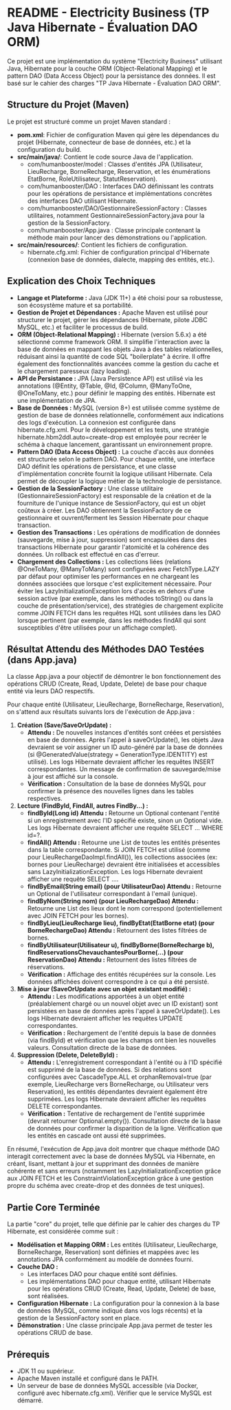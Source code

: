 # **README \- Electricity Business (TP Java Hibernate \- Évaluation DAO ORM)**

Ce projet est une implémentation du système "Electricity Business" utilisant Java, Hibernate pour la couche ORM (Object-Relational Mapping) et le pattern DAO (Data Access Object) pour la persistance des données. Il est basé sur le cahier des charges "TP Java Hibernate \- Évaluation DAO ORM".

## **Structure du Projet (Maven)**

Le projet est structuré comme un projet Maven standard :

* **pom.xml**: Fichier de configuration Maven qui gère les dépendances du projet (Hibernate, connecteur de base de données, etc.) et la configuration du build.  
* **src/main/java/**: Contient le code source Java de l'application.  
  * com/humanbooster/model : Classes d'entités JPA (Utilisateur, LieuRecharge, BorneRecharge, Reservation, et les énumérations EtatBorne, RoleUtilisateur, StatutReservation).  
  * com/humanbooster/DAO : Interfaces DAO définissant les contrats pour les opérations de persistance et implémentations concrètes des interfaces DAO utilisant Hibernate.
  * com/humanbooster/DAO/GestionnaireSessionFactory : Classes utilitaires, notamment GestionnaireSessionFactory.java pour la gestion de la SessionFactory.  
  * com/humanbooster/App.java : Classe principale contenant la méthode main pour lancer des démonstrations ou l'application.  
* **src/main/resources/**: Contient les fichiers de configuration.  
  * hibernate.cfg.xml: Fichier de configuration principal d'Hibernate (connexion base de données, dialecte, mapping des entités, etc.).
 
## **Explication des Choix Techniques**

* **Langage et Plateforme :** Java (JDK 11+) a été choisi pour sa robustesse, son écosystème mature et sa portabilité.  
* **Gestion de Projet et Dépendances :** Apache Maven est utilisé pour structurer le projet, gérer les dépendances (Hibernate, pilote JDBC MySQL, etc.) et faciliter le processus de build.  
* **ORM (Object-Relational Mapping) :** Hibernate (version 5.6.x) a été sélectionné comme framework ORM. Il simplifie l'interaction avec la base de données en mappant les objets Java à des tables relationnelles, réduisant ainsi la quantité de code SQL "boilerplate" à écrire. Il offre également des fonctionnalités avancées comme la gestion du cache et le chargement paresseux (lazy loading).  
* **API de Persistance :** JPA (Java Persistence API) est utilisé via les annotations (@Entity, @Table, @Id, @Column, @ManyToOne, @OneToMany, etc.) pour définir le mapping des entités. Hibernate est une implémentation de JPA.  
* **Base de Données :** MySQL (version 8+) est utilisée comme système de gestion de base de données relationnelle, conformément aux indications des logs d'exécution. La connexion est configurée dans hibernate.cfg.xml. Pour le développement et les tests, une stratégie hibernate.hbm2ddl.auto=create-drop est employée pour recréer le schéma à chaque lancement, garantissant un environnement propre.  
* **Pattern DAO (Data Access Object) :** La couche d'accès aux données est structurée selon le pattern DAO. Pour chaque entité, une interface DAO définit les opérations de persistance, et une classe d'implémentation concrète fournit la logique utilisant Hibernate. Cela permet de découpler la logique métier de la technologie de persistance.  
* **Gestion de la SessionFactory :** Une classe utilitaire (GestionnaireSessionFactory) est responsable de la création et de la fourniture de l'unique instance de SessionFactory, qui est un objet coûteux à créer. Les DAO obtiennent la SessionFactory de ce gestionnaire et ouvrent/ferment les Session Hibernate pour chaque transaction.  
* **Gestion des Transactions :** Les opérations de modification de données (sauvegarde, mise à jour, suppression) sont encapsulées dans des transactions Hibernate pour garantir l'atomicité et la cohérence des données. Un rollback est effectué en cas d'erreur.  
* **Chargement des Collections :** Les collections liées (relations @OneToMany, @ManyToMany) sont configurées avec FetchType.LAZY par défaut pour optimiser les performances en ne chargeant les données associées que lorsque c'est explicitement nécessaire. Pour éviter les LazyInitializationException lors d'accès en dehors d'une session active (par exemple, dans les méthodes toString() ou dans la couche de présentation/service), des stratégies de chargement explicite comme JOIN FETCH dans les requêtes HQL sont utilisées dans les DAO lorsque pertinent (par exemple, dans les méthodes findAll qui sont susceptibles d'être utilisées pour un affichage complet).

## **Résultat Attendu des Méthodes DAO Testées (dans App.java)**

La classe App.java a pour objectif de démontrer le bon fonctionnement des opérations CRUD (Create, Read, Update, Delete) de base pour chaque entité via leurs DAO respectifs.

Pour chaque entité (Utilisateur, LieuRecharge, BorneRecharge, Reservation), on s'attend aux résultats suivants lors de l'exécution de App.java :

1. **Création (Save/SaveOrUpdate) :**  
   * **Attendu :** De nouvelles instances d'entités sont créées et persistées en base de données. Après l'appel à saveOrUpdate(), les objets Java devraient se voir assigner un ID auto-généré par la base de données (si @GeneratedValue(strategy \= GenerationType.IDENTITY) est utilisé). Les logs Hibernate devraient afficher les requêtes INSERT correspondantes. Un message de confirmation de sauvegarde/mise à jour est affiché sur la console.  
   * **Vérification :** Consultation de la base de données MySQL pour confirmer la présence des nouvelles lignes dans les tables respectives.  
2. **Lecture (FindById, FindAll, autres FindBy...) :**  
   * **findById(Long id) Attendu :** Retourne un Optional contenant l'entité si un enregistrement avec l'ID spécifié existe, sinon un Optional vide. Les logs Hibernate devraient afficher une requête SELECT ... WHERE id=?.  
   * **findAll() Attendu :** Retourne une List de toutes les entités présentes dans la table correspondante. Si JOIN FETCH est utilisé (comme pour LieuRechargeDaoImpl.findAll()), les collections associées (ex: bornes pour LieuRecharge) devraient être initialisées et accessibles sans LazyInitializationException. Les logs Hibernate devraient afficher une requête SELECT ....  
   * **findByEmail(String email) (pour UtilisateurDao) Attendu :** Retourne un Optional de l'utilisateur correspondant à l'email (unique).  
   * **findByNom(String nom) (pour LieuRechargeDao) Attendu :** Retourne une List des lieux dont le nom correspond (potentiellement avec JOIN FETCH pour les bornes).  
   * **findByLieu(LieuRecharge lieu), findByEtat(EtatBorne etat) (pour BorneRechargeDao) Attendu :** Retournent des listes filtrées de bornes.  
   * **findByUtilisateur(Utilisateur u), findByBorne(BorneRecharge b), findReservationsChevauchantesPourBorne(...) (pour ReservationDao) Attendu :** Retournent des listes filtrées de réservations.  
   * **Vérification :** Affichage des entités récupérées sur la console. Les données affichées doivent correspondre à ce qui a été persisté.  
3. **Mise à jour (SaveOrUpdate avec un objet existant modifié) :**  
   * **Attendu :** Les modifications apportées à un objet entité (préalablement chargé ou un nouvel objet avec un ID existant) sont persistées en base de données après l'appel à saveOrUpdate(). Les logs Hibernate devraient afficher les requêtes UPDATE correspondantes.  
   * **Vérification :** Rechargement de l'entité depuis la base de données (via findById) et vérification que les champs ont bien les nouvelles valeurs. Consultation directe de la base de données.  
4. **Suppression (Delete, DeleteById) :**  
   * **Attendu :** L'enregistrement correspondant à l'entité ou à l'ID spécifié est supprimé de la base de données. Si des relations sont configurées avec CascadeType.ALL et orphanRemoval=true (par exemple, LieuRecharge vers BorneRecharge, ou Utilisateur vers Reservation), les entités dépendantes devraient également être supprimées. Les logs Hibernate devraient afficher les requêtes DELETE correspondantes.  
   * **Vérification :** Tentative de rechargement de l'entité supprimée (devrait retourner Optional.empty()). Consultation directe de la base de données pour confirmer la disparition de la ligne. Vérification que les entités en cascade ont aussi été supprimées.

En résumé, l'exécution de App.java doit montrer que chaque méthode DAO interagit correctement avec la base de données MySQL via Hibernate, en créant, lisant, mettant à jour et supprimant des données de manière cohérente et sans erreurs (notamment les LazyInitializationException grâce aux JOIN FETCH et les ConstraintViolationException grâce à une gestion propre du schéma avec create-drop et des données de test uniques).

## **Partie Core Terminée**

La partie "core" du projet, telle que définie par le cahier des charges du TP Hibernate, est considérée comme suit :

* **Modélisation et Mapping ORM :** Les entités (Utilisateur, LieuRecharge, BorneRecharge, Reservation) sont définies et mappées avec les annotations JPA conformément au modèle de données fourni.  
* **Couche DAO :**  
  * Les interfaces DAO pour chaque entité sont définies.  
  * Les implémentations DAO pour chaque entité, utilisant Hibernate pour les opérations CRUD (Create, Read, Update, Delete) de base, sont réalisées.  
* **Configuration Hibernate :** La configuration pour la connexion à la base de données (MySQL, comme indiqué dans vos logs récents) et la gestion de la SessionFactory sont en place.  
* **Démonstration :** Une classe principale App.java permet de tester les opérations CRUD de base.

## **Prérequis**

   * JDK 11 ou supérieur.  
   * Apache Maven installé et configuré dans le PATH.
   * Un serveur de base de données MySQL accessible (via Docker, configuré avec hibernate.cfg.xml). Vérifier que le service MySQL est démarré.

